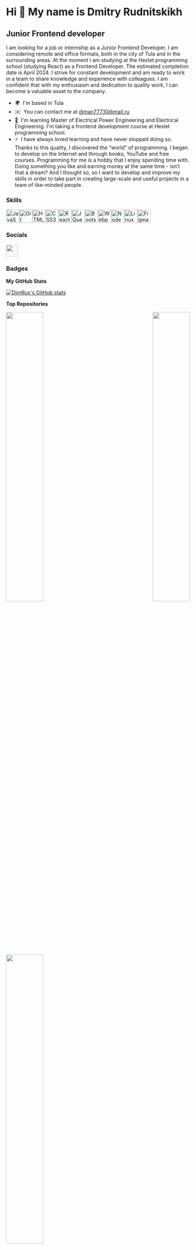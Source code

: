 Hi 👋 My name is Dmitry Rudnitskikh
===================================

Junior Frontend developer
-------------------------

I am looking for a job or internship as a Junior Frontend Developer. I am considering remote and office formats, both in the city of Tula and in the surrounding areas. At the moment I am studying at the Hexlet programming school (studying React) as a Frontend Developer. The estimated completion date is April 2024. I strive for constant development and am ready to work in a team to share knowledge and experience with colleagues. I am confident that with my enthusiasm and dedication to quality work, I can become a valuable asset to the company.

* 🌍  I'm based in Tula
* ✉️  You can contact me at [diman777.10@mail.ru](mailto:diman777.10@mail.ru)
* 🧠  I'm learning Master of Electrical Power Engineering and Electrical Engineering. I'm taking a frontend development course at Hexlet programming school.
* ⚡  I have always loved learning and have never stopped doing so. Thanks to this quality, I discovered the “world” of programming. I began to develop on the Internet and through books, YouTube and free courses. Programming for me is a hobby that I enjoy spending time with. Doing something you like and earning money at the same time - isn’t that a dream? And I thought so, so I want to develop and improve my skills in order to take part in creating large-scale and useful projects in a team of like-minded people.

### Skills


<p align="left">
<a href="https://developer.mozilla.org/en-US/docs/Web/JavaScript" target="_blank" rel="noreferrer"><img src="https://raw.githubusercontent.com/danielcranney/readme-generator/main/public/icons/skills/javascript-colored.svg" width="36" height="36" alt="JavaScript" /></a><a href="https://git-scm.com/" target="_blank" rel="noreferrer"><img src="https://raw.githubusercontent.com/danielcranney/readme-generator/main/public/icons/skills/git-colored.svg" width="36" height="36" alt="Git" /></a><a href="https://developer.mozilla.org/en-US/docs/Glossary/HTML5" target="_blank" rel="noreferrer"><img src="https://raw.githubusercontent.com/danielcranney/readme-generator/main/public/icons/skills/html5-colored.svg" width="36" height="36" alt="HTML5" /></a><a href="https://www.w3.org/TR/CSS/#css" target="_blank" rel="noreferrer"><img src="https://raw.githubusercontent.com/danielcranney/readme-generator/main/public/icons/skills/css3-colored.svg" width="36" height="36" alt="CSS3" /></a><a href="https://reactjs.org/" target="_blank" rel="noreferrer"><img src="https://raw.githubusercontent.com/danielcranney/readme-generator/main/public/icons/skills/react-colored.svg" width="36" height="36" alt="React" /></a><a href="https://jquery.com/" target="_blank" rel="noreferrer"><img src="https://raw.githubusercontent.com/danielcranney/readme-generator/main/public/icons/skills/jquery-colored.svg" width="36" height="36" alt="JQuery" /></a><a href="https://getbootstrap.com/" target="_blank" rel="noreferrer"><img src="https://raw.githubusercontent.com/danielcranney/readme-generator/main/public/icons/skills/bootstrap-colored.svg" width="36" height="36" alt="Bootstrap" /></a><a href="https://webpack.js.org/" target="_blank" rel="noreferrer"><img src="https://raw.githubusercontent.com/danielcranney/readme-generator/main/public/icons/skills/webpack-colored.svg" width="36" height="36" alt="Webpack" /></a><a href="https://nodejs.org/en/" target="_blank" rel="noreferrer"><img src="https://raw.githubusercontent.com/danielcranney/readme-generator/main/public/icons/skills/nodejs-colored.svg" width="36" height="36" alt="NodeJS" /></a><a href="https://www.linux.org" target="_blank" rel="noreferrer"><img src="https://raw.githubusercontent.com/danielcranney/readme-generator/main/public/icons/skills/linux-colored.svg" width="36" height="36" alt="Linux" /></a><a href="https://www.figma.com/" target="_blank" rel="noreferrer"><img src="https://raw.githubusercontent.com/danielcranney/readme-generator/main/public/icons/skills/figma-colored.svg" width="36" height="36" alt="Figma" /></a>
</p>


### Socials

<p align="left"> <a href="https://www.github.com/DimRux" target="_blank" rel="noreferrer"> <picture> <source media="(prefers-color-scheme: dark)" srcset="https://raw.githubusercontent.com/danielcranney/readme-generator/main/public/icons/socials/github-dark.svg" /> <source media="(prefers-color-scheme: light)" srcset="https://raw.githubusercontent.com/danielcranney/readme-generator/main/public/icons/socials/github.svg" /> <img src="https://raw.githubusercontent.com/danielcranney/readme-generator/main/public/icons/socials/github.svg" width="32" height="32" /> </picture> </a></p>

### Badges

<b>My GitHub Stats</b>

<a href="http://www.github.com/DimRux"><img src="https://github-readme-stats.vercel.app/api?username=DimRux&show_icons=true&hide=stars,prs,&title_color=0891b2&text_color=ffffff&icon_color=0891b2&bg_color=1c1917&hide_border=true&show_icons=true" alt="DimRux's GitHub stats" /></a>

<b>Top Repositories</b>

<div width="100%" align="center"><a href="https://github.com/DimRux/frontend-project-11" align="left"><img align="left" width="45%" src="https://github-readme-stats.vercel.app/api/pin/?username=DimRux&repo=frontend-project-11&title_color=0891b2&text_color=ffffff&icon_color=0891b2&bg_color=1c1917&hide_border=true&locale=en" /></a><a href="https://github.com/DimRux/frontend-project-46" align="right"><img align="right" width="45%" src="https://github-readme-stats.vercel.app/api/pin/?username=DimRux&repo=frontend-project-46&title_color=0891b2&text_color=ffffff&icon_color=0891b2&bg_color=1c1917&hide_border=true&locale=en" /></a></div><br /><br /><br /><br /><br /><br /><br />

<br /><br /><br /><br /><br />

<div width="100%" align="center"><a href="https://github.com/DimRux/frontend-project-44" align="left"><img align="left" width="45%" src="https://github-readme-stats.vercel.app/api/pin/?username=DimRux&repo=frontend-project-44&title_color=0891b2&text_color=ffffff&icon_color=0891b2&bg_color=1c1917&hide_border=true&locale=en" /></a></div>

